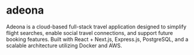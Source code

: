 # adeona
Adeona is a cloud-based full-stack travel application designed to simplify flight searches, enable social travel connections, and support future booking features. Built with React + Next.js, Express.js, PostgreSQL, and a scalable architecture utilizing Docker and AWS.
